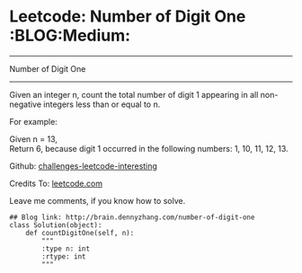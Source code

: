 # Leetcode: Number of Digit One     :BLOG:Medium:


---

Number of Digit One  

---

Given an integer n, count the total number of digit 1 appearing in all non-negative integers less than or equal to n.  

For example:  

Given n = 13,  
Return 6, because digit 1 occurred in the following numbers: 1, 10, 11, 12, 13.  

Github: [challenges-leetcode-interesting](https://github.com/DennyZhang/challenges-leetcode-interesting/tree/master/number-of-digit-one)  

Credits To: [leetcode.com](https://leetcode.com/problems/number-of-digit-one/description/)  

Leave me comments, if you know how to solve.  

    ## Blog link: http://brain.dennyzhang.com/number-of-digit-one
    class Solution(object):
        def countDigitOne(self, n):
            """
            :type n: int
            :rtype: int
            """